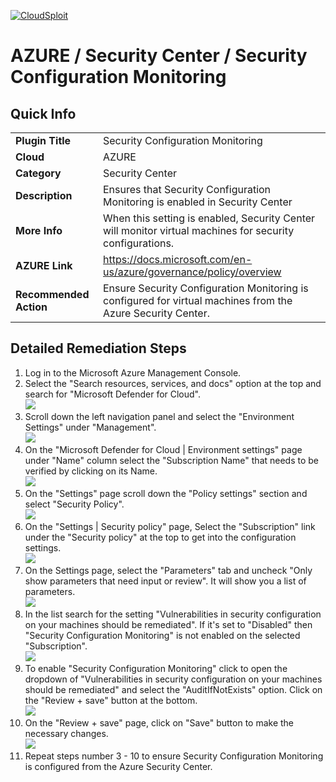 [![CloudSploit](https://cloudsploit.com/img/logo-new-big-text-100.png "CloudSploit")](https://cloudsploit.com)

# AZURE / Security Center / Security Configuration Monitoring

## Quick Info

| | |
|-|-|
| **Plugin Title** | Security Configuration Monitoring |
| **Cloud** | AZURE |
| **Category** | Security Center |
| **Description** | Ensures that Security Configuration Monitoring is enabled in Security Center |
| **More Info** | When this setting is enabled, Security Center will monitor virtual machines for security configurations. |
| **AZURE Link** | https://docs.microsoft.com/en-us/azure/governance/policy/overview |
| **Recommended Action** | Ensure Security Configuration Monitoring is configured for virtual machines from the Azure Security Center. |

## Detailed Remediation Steps

1. Log in to the Microsoft Azure Management Console.
2. Select the "Search resources, services, and docs" option at the top and search for "Microsoft Defender for Cloud". </br> <img src="/resources/azure/securitycenter/security-configuration-monitoring/step2.png"/>
3. Scroll down the left navigation panel and select the "Environment Settings" under "Management".</br> <img src="/resources/azure/securitycenter/security-configuration-monitoring/step3.png"/>
4. On the "Microsoft Defender for Cloud | Environment settings" page under "Name" column select the "Subscription Name" that needs to be verified by clicking on its Name.</br> <img src="/resources/azure/securitycenter/security-configuration-monitoring/step4.png"/>
5. On the "Settings" page scroll down the "Policy settings" section and select "Security Policy".</br> <img src="/resources/azure/securitycenter/security-configuration-monitoring/step5.png"/>
6. On the "Settings | Security policy" page, Select the "Subscription" link under the "Security policy" at the top to get into the configuration settings.</br> <img src="/resources/azure/securitycenter/security-configuration-monitoring/step6.png"/>
7. On the Settings page, select the "Parameters" tab and uncheck "Only show parameters that need input or review". It will show you a list of parameters.</br>  <img src="/resources/azure/securitycenter/security-configuration-monitoring/step7.png"/>
8. In the list search for the setting "Vulnerabilities in security configuration on your machines should be remediated". If it's set to "Disabled" then "Security Configuration Monitoring" is not enabled on the selected "Subscription".</br> <img src="/resources/azure/securitycenter/security-configuration-monitoring/step8.png"/>
9. To enable "Security Configuration Monitoring" click to open the dropdown of "Vulnerabilities in security configuration on your machines should be remediated" and select the "AuditIfNotExists" option. Click on the "Review + save" button at the bottom.</br> <img src="/resources/azure/securitycenter/security-configuration-monitoring/step9.png"/>
10. On the "Review + save" page, click on "Save" button to make the necessary changes.</br> <img src="/resources/azure/securitycenter/security-configuration-monitoring/step10.png"/>
11. Repeat steps number 3 - 10 to ensure Security Configuration Monitoring is configured from the Azure Security Center.</br>
